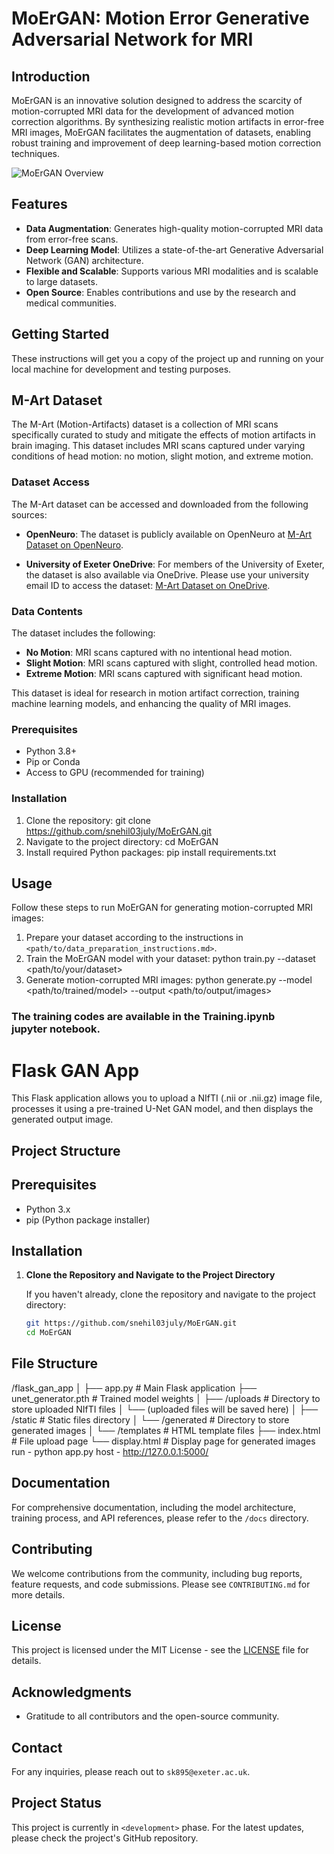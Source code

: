 # MoErGAN: Motion Error Generative Adversarial Network for MRI

## Introduction
MoErGAN is an innovative solution designed to address the scarcity of motion-corrupted MRI data for the development of advanced motion correction algorithms. By synthesizing realistic motion artifacts in error-free MRI images, MoErGAN facilitates the augmentation of datasets, enabling robust training and improvement of deep learning-based motion correction techniques.

![MoErGAN Overview](<path/to/overview_image.png>)

## Features
- **Data Augmentation**: Generates high-quality motion-corrupted MRI data from error-free scans.
- **Deep Learning Model**: Utilizes a state-of-the-art Generative Adversarial Network (GAN) architecture.
- **Flexible and Scalable**: Supports various MRI modalities and is scalable to large datasets.
- **Open Source**: Enables contributions and use by the research and medical communities.

## Getting Started
These instructions will get you a copy of the project up and running on your local machine for development and testing purposes.
## M-Art Dataset

The M-Art (Motion-Artifacts) dataset is a collection of MRI scans specifically curated to study and mitigate the effects of motion artifacts in brain imaging. This dataset includes MRI scans captured under varying conditions of head motion: no motion, slight motion, and extreme motion.

### Dataset Access

The M-Art dataset can be accessed and downloaded from the following sources:

- **OpenNeuro**: The dataset is publicly available on OpenNeuro at [M-Art Dataset on OpenNeuro](https://openneuro.org/datasets/ds004173/versions/1.0.2).
  
- **University of Exeter OneDrive**: For members of the University of Exeter, the dataset is also available via OneDrive. Please use your university email ID to access the dataset: [M-Art Dataset on OneDrive](https://universityofexeteruk-my.sharepoint.com/:f:/g/personal/sk895_exeter_ac_uk/EiAEft9oryhAhJXbj6lJJGsBD_HwZK5J7WF0QcxLlNwOfg?e=4zsWv3).

### Data Contents

The dataset includes the following:

- **No Motion**: MRI scans captured with no intentional head motion.
- **Slight Motion**: MRI scans captured with slight, controlled head motion.
- **Extreme Motion**: MRI scans captured with significant head motion.

This dataset is ideal for research in motion artifact correction, training machine learning models, and enhancing the quality of MRI images.

### Prerequisites
- Python 3.8+
- Pip or Conda
- Access to GPU (recommended for training)

### Installation
1. Clone the repository: git clone https://github.com/snehil03july/MoErGAN.git
2. Navigate to the project directory: cd MoErGAN
3. Install required Python packages: pip install requirements.txt

## Usage
Follow these steps to run MoErGAN for generating motion-corrupted MRI images:

1. Prepare your dataset according to the instructions in `<path/to/data_preparation_instructions.md>`.
2. Train the MoErGAN model with your dataset: python train.py --dataset <path/to/your/dataset>
3. Generate motion-corrupted MRI images: python generate.py --model <path/to/trained/model> --output <path/to/output/images>
### The training codes are available in the Training.ipynb jupyter notebook.
# Flask GAN App

This Flask application allows you to upload a NIfTI (.nii or .nii.gz) image file, processes it using a pre-trained U-Net GAN model, and then displays the generated output image.

## Project Structure

## Prerequisites

- Python 3.x
- pip (Python package installer)

## Installation

1. **Clone the Repository and Navigate to the Project Directory**

   If you haven't already, clone the repository and navigate to the project directory:

   ```bash
   git https://github.com/snehil03july/MoErGAN.git
   cd MoErGAN
## File Structure
/flask_gan_app
│
├── app.py                        # Main Flask application
├── unet_generator.pth            # Trained model weights
│
├── /uploads                      # Directory to store uploaded NIfTI files
│   └── (uploaded files will be saved here)
│
├── /static                       # Static files directory
│   └── /generated                # Directory to store generated images
│
└── /templates                    # HTML template files
    ├── index.html                # File upload page
    └── display.html              # Display page for generated images
run - python app.py
host - http://127.0.0.1:5000/

## Documentation
For comprehensive documentation, including the model architecture, training process, and API references, please refer to the `/docs` directory.

## Contributing
We welcome contributions from the community, including bug reports, feature requests, and code submissions. Please see `CONTRIBUTING.md` for more details.

## License
This project is licensed under the MIT License - see the [LICENSE](LICENSE) file for details.

## Acknowledgments
- Gratitude to all contributors and the open-source community.

## Contact
For any inquiries, please reach out to `sk895@exeter.ac.uk`.

## Project Status
This project is currently in `<development>` phase. For the latest updates, please check the project's GitHub repository.





